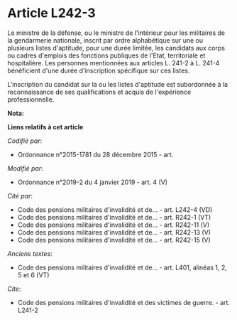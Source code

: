 # Article L242-3

Le ministre de la défense, ou le ministre de l'intérieur pour les militaires de la gendarmerie nationale, inscrit par ordre
alphabétique sur une ou plusieurs listes d'aptitude, pour une durée limitée, les candidats aux corps ou cadres d'emplois des
fonctions publiques de l'Etat, territoriale et hospitalière. Les personnes mentionnées aux articles L. 241-2 à L. 241-4
bénéficient d'une durée d'inscription spécifique sur ces listes.

L'inscription du candidat sur la ou les listes d'aptitude est subordonnée à la reconnaissance de ses qualifications et acquis
de l'expérience professionnelle.

**Nota:**



**Liens relatifs à cet article**

_Codifié par_:

  - Ordonnance n°2015-1781 du 28 décembre 2015 - art.

_Modifié par_:

  - Ordonnance n°2019-2 du 4 janvier 2019 - art. 4 (V)

_Cité par_:

  - Code des pensions militaires d'invalidité et de... - art. L242-4 (VD)
  - Code des pensions militaires d'invalidité et de... - art. R242-1 (VT)
  - Code des pensions militaires d'invalidité et de... - art. R242-11 (V)
  - Code des pensions militaires d'invalidité et de... - art. R242-13 (V)
  - Code des pensions militaires d'invalidité et de... - art. R242-15 (V)

_Anciens textes_:

  - Code des pensions militaires d'invalidité et de... - art. L401, alinéas 1, 2, 5 et 6  (VT)

_Cite_:

  - Code des pensions militaires d'invalidité et des victimes de guerre. - art. L241-2

